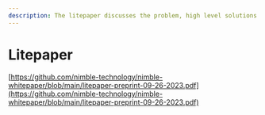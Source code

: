 ```yaml
---
description: The litepaper discusses the problem, high level solutions and tokenomics.
---
```


# Litepaper

[https://github.com/nimble-technology/nimble-whitepaper/blob/main/litepaper-preprint-09-26-2023.pdf](https://github.com/nimble-technology/nimble-whitepaper/blob/main/litepaper-preprint-09-26-2023.pdf)
